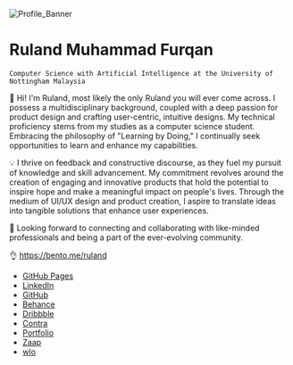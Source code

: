 ![Profile_Banner](https://user-images.githubusercontent.com/64399691/212365650-a581fae7-75dd-4731-9324-f1b4845c8df0.png)
# **Ruland Muhammad Furqan**  
`Computer Science with Artificial Intelligence at the University of Nottingham Malaysia` 
  
👋 Hi! I'm Ruland, most likely the only Ruland you will ever come across. I possess a multidisciplinary background, coupled with a deep passion for product design and crafting user-centric, intuitive designs. My technical proficiency stems from my studies as a computer science student. Embracing the philosophy of "Learning by Doing," I continually seek opportunities to learn and enhance my capabilities.

💡 I thrive on feedback and constructive discourse, as they fuel my pursuit of knowledge and skill advancement. My commitment revolves around the creation of engaging and innovative products that hold the potential to inspire hope and make a meaningful impact on people's lives. Through the medium of UI/UX design and product creation, I aspire to translate ideas into tangible solutions that enhance user experiences.

🤝 Looking forward to connecting and collaborating with like-minded professionals and being a part of the ever-evolving community.

👌 https://bento.me/ruland

- [GitHub Pages](https://pages.github.com/)
- [LinkedIn](https://www.linkedin.com/in/ruland-muhammad-furqan/)
- [GitHub](https://github.com/ruland39)
- [Behance](https://www.behance.net/rulandfurqan1)
- [Dribbble](https://dribbble.com/ruland39)
- [Contra]()
- [Portfolio]()
- [Zaap](https://zaap.bio/ruland39)
- [wlo](https://wlo.link/@ruland39 ) 

<!---
ruland39/ruland39 is a ✨ special ✨ repository because its `README.md` (this file) appears on your GitHub profile.
You can click the Preview link to take a look at your changes.
--->
